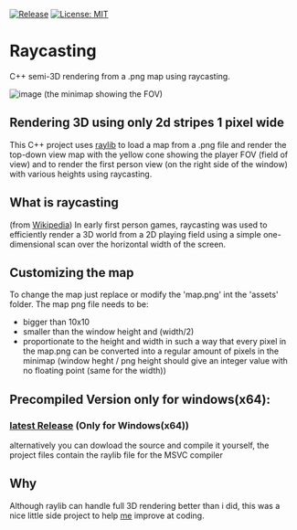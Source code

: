 [![Release](https://img.shields.io/github/v/release/N0zye/raycasting)](https://github.com/N0zye/raycasting/releases/latest)
[![License: MIT](https://img.shields.io/badge/License-MIT-yellow.svg)](LICENSE.txt)

# Raycasting
C++ semi-3D rendering from a .png map using raycasting. 

![image](https://github.com/N0zye/raycasting/assets/84083205/66642b07-171b-4999-9394-56ca82633429)
(the minimap showing the FOV)

## Rendering 3D using only 2d stripes 1 pixel wide
This C++ project uses [raylib](https://www.raylib.com/) to load a map from a .png file and render the top-down view map with the yellow cone showing the player FOV (field of view) and to render the first person view (on the right side of the window) with various heights using raycasting.

## What is raycasting
(from [Wikipedia](https://www.wikipedia.org/))
In early first person games, raycasting was used to efficiently render a 3D world from a 2D playing field using a simple one-dimensional scan over the horizontal width of the screen.

## Customizing the map
To change the map just replace or modify the 'map.png' int the 'assets' folder.
The map png file needs to be:
- bigger than 10x10
- smaller than the window height and (width/2)
- proportionate to the height and width in such a way that every pixel in the map.png can be converted into a regular amount of pixels in the minimap (window heght / png height should give an integer value with no floating point (same for the width))



## Precompiled Version only for windows(x64): 
### [latest Release](https://github.com/N0zye/raycasting/releases/latest) (Only for Windows(x64))

alternatively you can dowload the source and compile it yourself, the project files contain the raylib file for the MSVC compiler

## Why
Although raylib can handle full 3D rendering better than i did, this was a nice little side project to help <ins>me</ins> improve at coding.
